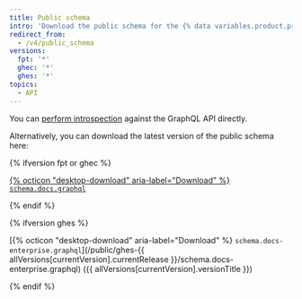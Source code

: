 ```yaml
---
title: Public schema
intro: 'Download the public schema for the {% data variables.product.prodname_dotcom %} GraphQL API.'
redirect_from:
  - /v4/public_schema
versions:
  fpt: '*'
  ghec: '*'
  ghes: '*'
topics:
  - API
---
```


You can [perform introspection](/graphql/guides/introduction-to-graphql#discovering-the-graphql-api) against the GraphQL API directly.

Alternatively, you can download the latest version of the public schema here:

{% ifversion fpt or ghec %}

[{% octicon "desktop-download" aria-label="Download" %} `schema.docs.graphql`](/public/schema.docs.graphql)

{% endif %}

{% ifversion ghes %}

[{% octicon "desktop-download" aria-label="Download" %} `schema.docs-enterprise.graphql`](/public/ghes-{{ allVersions[currentVersion].currentRelease }}/schema.docs-enterprise.graphql) ({{ allVersions[currentVersion].versionTitle }})

{% endif %}
